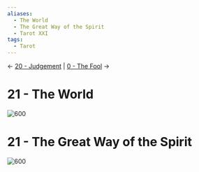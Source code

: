 ```yaml
---
aliases:
  - The World
  - The Great Way of the Spirit
  - Tarot XXI
tags:
  - Tarot
---
```

<- [20 - Judgement](20%20-%20Judgement.md) | [0 - The Fool](0%20-%20The%20Fool.md) ->
# 21 - The World
![600](Classic%20Tarot%20Images/21-world.jpg)
# 21 - The Great Way of the Spirit
![600](LOO%20Tarot%20Images/tarot21.jpg)
